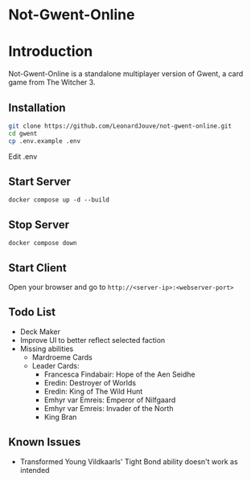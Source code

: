 # Not-Gwent-Online

# Introduction
Not-Gwent-Online is a standalone multiplayer version of Gwent, a card game from The Witcher 3. 

## Installation
```bash
git clone https://github.com/LeonardJouve/not-gwent-online.git
cd gwent
cp .env.example .env
```

Edit .env

## Start Server
`docker compose up -d --build`

## Stop Server
`docker compose down`

## Start Client
Open your browser and go to `http://<server-ip>:<webserver-port>`

## Todo List
- Deck Maker
- Improve UI to better reflect selected faction
- Missing abilities
    - Mardroeme Cards
    - Leader Cards:
        - Francesca Findabair: Hope of the Aen Seidhe
        - Eredin: Destroyer of Worlds
        - Eredin: King of The Wild Hunt
        - Emhyr var Emreis: Emperor of Nilfgaard
        - Emhyr var Emreis: Invader of the North
        - King Bran

## Known Issues
- Transformed Young Vildkaarls' Tight Bond ability doesn't work as intended